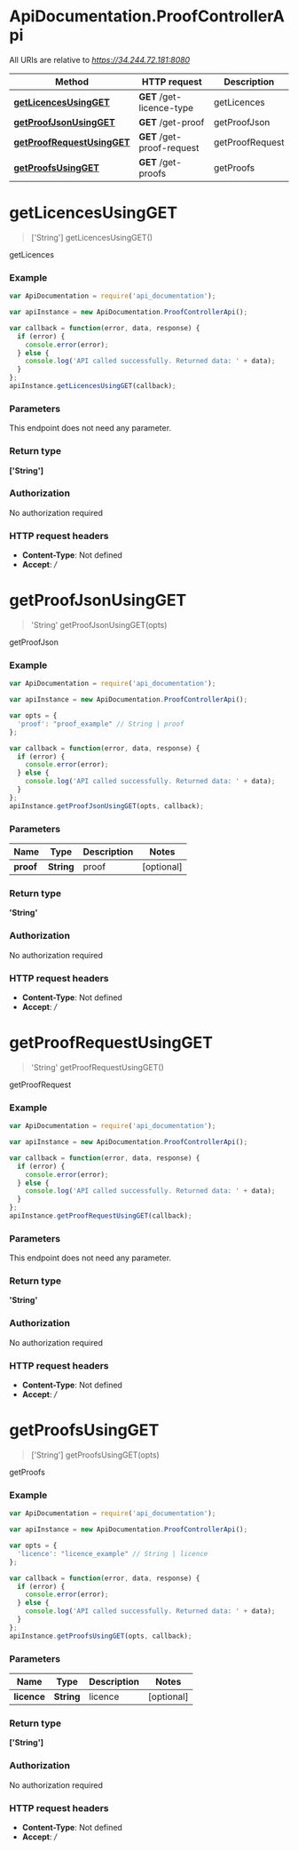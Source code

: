 # ApiDocumentation.ProofControllerApi

All URIs are relative to *https://34.244.72.181:8080*

Method | HTTP request | Description
------------- | ------------- | -------------
[**getLicencesUsingGET**](ProofControllerApi.md#getLicencesUsingGET) | **GET** /get-licence-type | getLicences
[**getProofJsonUsingGET**](ProofControllerApi.md#getProofJsonUsingGET) | **GET** /get-proof | getProofJson
[**getProofRequestUsingGET**](ProofControllerApi.md#getProofRequestUsingGET) | **GET** /get-proof-request | getProofRequest
[**getProofsUsingGET**](ProofControllerApi.md#getProofsUsingGET) | **GET** /get-proofs | getProofs


<a name="getLicencesUsingGET"></a>
# **getLicencesUsingGET**
> ['String'] getLicencesUsingGET()

getLicences

### Example
```javascript
var ApiDocumentation = require('api_documentation');

var apiInstance = new ApiDocumentation.ProofControllerApi();

var callback = function(error, data, response) {
  if (error) {
    console.error(error);
  } else {
    console.log('API called successfully. Returned data: ' + data);
  }
};
apiInstance.getLicencesUsingGET(callback);
```

### Parameters
This endpoint does not need any parameter.

### Return type

**['String']**

### Authorization

No authorization required

### HTTP request headers

 - **Content-Type**: Not defined
 - **Accept**: */*

<a name="getProofJsonUsingGET"></a>
# **getProofJsonUsingGET**
> 'String' getProofJsonUsingGET(opts)

getProofJson

### Example
```javascript
var ApiDocumentation = require('api_documentation');

var apiInstance = new ApiDocumentation.ProofControllerApi();

var opts = { 
  'proof': "proof_example" // String | proof
};

var callback = function(error, data, response) {
  if (error) {
    console.error(error);
  } else {
    console.log('API called successfully. Returned data: ' + data);
  }
};
apiInstance.getProofJsonUsingGET(opts, callback);
```

### Parameters

Name | Type | Description  | Notes
------------- | ------------- | ------------- | -------------
 **proof** | **String**| proof | [optional] 

### Return type

**'String'**

### Authorization

No authorization required

### HTTP request headers

 - **Content-Type**: Not defined
 - **Accept**: */*

<a name="getProofRequestUsingGET"></a>
# **getProofRequestUsingGET**
> 'String' getProofRequestUsingGET()

getProofRequest

### Example
```javascript
var ApiDocumentation = require('api_documentation');

var apiInstance = new ApiDocumentation.ProofControllerApi();

var callback = function(error, data, response) {
  if (error) {
    console.error(error);
  } else {
    console.log('API called successfully. Returned data: ' + data);
  }
};
apiInstance.getProofRequestUsingGET(callback);
```

### Parameters
This endpoint does not need any parameter.

### Return type

**'String'**

### Authorization

No authorization required

### HTTP request headers

 - **Content-Type**: Not defined
 - **Accept**: */*

<a name="getProofsUsingGET"></a>
# **getProofsUsingGET**
> ['String'] getProofsUsingGET(opts)

getProofs

### Example
```javascript
var ApiDocumentation = require('api_documentation');

var apiInstance = new ApiDocumentation.ProofControllerApi();

var opts = { 
  'licence': "licence_example" // String | licence
};

var callback = function(error, data, response) {
  if (error) {
    console.error(error);
  } else {
    console.log('API called successfully. Returned data: ' + data);
  }
};
apiInstance.getProofsUsingGET(opts, callback);
```

### Parameters

Name | Type | Description  | Notes
------------- | ------------- | ------------- | -------------
 **licence** | **String**| licence | [optional] 

### Return type

**['String']**

### Authorization

No authorization required

### HTTP request headers

 - **Content-Type**: Not defined
 - **Accept**: */*


